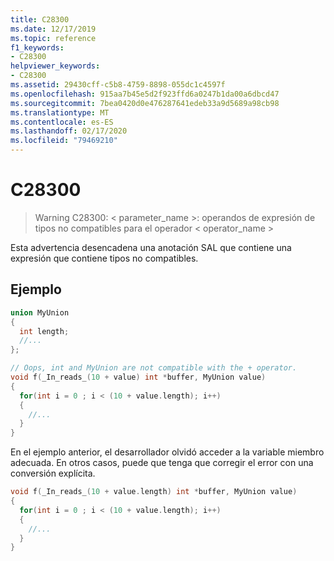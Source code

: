 ```yaml
---
title: C28300
ms.date: 12/17/2019
ms.topic: reference
f1_keywords:
- C28300
helpviewer_keywords:
- C28300
ms.assetid: 29430cff-c5b8-4759-8898-055dc1c4597f
ms.openlocfilehash: 915aa7b45e5d2f923ffd6a0247b1da00a6dbcd47
ms.sourcegitcommit: 7bea0420d0e476287641edeb33a9d5689a98cb98
ms.translationtype: MT
ms.contentlocale: es-ES
ms.lasthandoff: 02/17/2020
ms.locfileid: "79469210"
---
```

# <a name="c28300"></a>C28300

> Warning C28300: < parameter_name >: operandos de expresión de tipos no compatibles para el operador < operator_name >

Esta advertencia desencadena una anotación SAL que contiene una expresión que contiene tipos no compatibles.

## <a name="example"></a>Ejemplo

```cpp
union MyUnion
{
  int length;
  //...
};

// Oops, int and MyUnion are not compatible with the + operator.
void f(_In_reads_(10 + value) int *buffer, MyUnion value)
{
  for(int i = 0 ; i < (10 + value.length); i++)
  {
    //...
  }
}
```

En el ejemplo anterior, el desarrollador olvidó acceder a la variable miembro adecuada. En otros casos, puede que tenga que corregir el error con una conversión explícita.

```cpp
void f(_In_reads_(10 + value.length) int *buffer, MyUnion value)
{
  for(int i = 0 ; i < (10 + value.length); i++)
  {
    //...
  }
}
```
